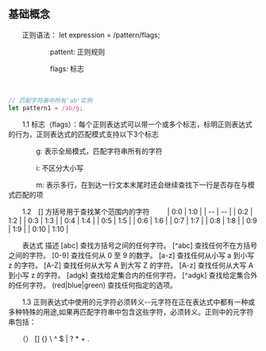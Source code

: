 ## 基础概念 

　　正则语法： let expression = /pattern/flags;

　　　　　　pattent: 正则规则

　　　　　　flags: 标志

　　
```js
// 匹配字符串中所有'ab'实例
let pattern1 = /ab/g;
 ```

　　1.1 标志（flags）：每个正则表达式可以带一个或多个标志，标明正则表达式的行为，正则表达式的匹配模式支持以下3个标志

　　　　g: 表示全局模式，匹配字符串所有的字符

　　　　i: 不区分大小写

　　　　m: 表示多行，在到达一行文本末尾时还会继续查找下一行是否存在与模式匹配的项

 
　　1.2　[] 方括号用于查找某个范围内的字符
　　
    | 0:0 | 1:0 |
    | -- | -- |
    | 0:2 | 1:2 |
    | 0:3 | 1:3 |
    | 0:4 | 1:4 |
    | 0:5 | 1:5 |
    | 0:6 | 1:6 |
    | 0:7 | 1:7 |
    | 0:8 | 1:8 |
    | 0:9 | 1:9 |
    | 0:10 | 1:10 |

　　表达式	描述
[abc]	查找方括号之间的任何字符。
[^abc]	查找任何不在方括号之间的字符。
[0-9]	查找任何从 0 至 9 的数字。
[a-z]	查找任何从小写 a 到小写 z 的字符。
[A-Z]	查找任何从大写 A 到大写 Z 的字符。
[A-z]	查找任何从大写 A 到小写 z 的字符。
[adgk]	查找给定集合内的任何字符。
[^adgk]	查找给定集合外的任何字符。
(red|blue|green)	查找任何指定的选项。
 

　　1.3 正则表达式中使用的元字符必须转义--元字符在正在表达式中都有一种或多种特殊的用途,如果再匹配字符串中包含这些字符，必须转义。正则中的元字符串包括：

　　（） [] {} \ ^ $ | ? * + .